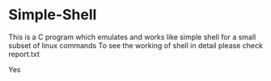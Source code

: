 # Simple-Shell
This is a C program which emulates and works like simple shell for a small subset of linux commands
To see the working of shell in detail please check report.txt

Yes
